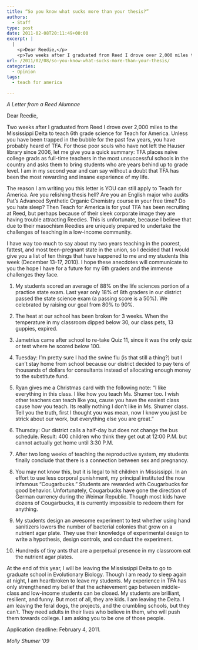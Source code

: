 ```yaml
---
title: “So you know what sucks more than your thesis?”
authors: 
  - Staff
type: post
date: 2011-02-08T20:11:49+00:00
excerpt: |
  |
    <p>Dear Reedie,</p>
    <p>Two weeks after I graduated from Reed I drove over 2,000 miles to the Mississippi Delta to teach 6th grade science for Teach for America. Unless you have been trapped in the bubble for the past few years, you have probably heard of TFA.</p>
url: /2011/02/08/so-you-know-what-sucks-more-than-your-thesis/
categories:
  - Opinion
tags:
  - teach for america

---
```

_A Letter from a Reed Alumnae_

Dear Reedie,

Two weeks after I graduated from Reed I drove over 2,000 miles to the Mississippi Delta to teach 6th grade science for Teach for America. Unless you have been trapped in the bubble for the past few years, you have probably heard of TFA. For those poor souls who have not left the Hauser library since 2006, let me give you a quick summary: TFA places naïve college grads as full-time teachers in the most unsuccessful schools in the country and asks them to bring students who are years behind up to grade level. I am in my second year and can say without a doubt that TFA has been the most rewarding and insane experience of my life.

The reason I am writing you this letter is YOU can still apply to Teach for America. Are you relishing thesis hell? Are you an English major who audits Pat&#8217;s Advanced Synthetic Organic Chemistry course in your free time? Do you hate sleep? Then Teach for America is for you! TFA has been recruiting at Reed, but perhaps because of their sleek corporate image they are having trouble attracting Reedies. This is unfortunate, because I believe that due to their masochism Reedies are uniquely prepared to undertake the challenges of teaching in a low-income community. 

I have way too much to say about my two years teaching in the poorest, fattest, and most teen-pregnant state in the union, so I decided that I would give you a list of ten things that have happened to me and my students this week (December 13-17, 2010). I hope these anecdotes will communicate to you the hope I have for a future for my 6th graders and the immense challenges they face. 

1. My students scored an average of 88% on the life sciences portion of a practice state exam. Last year only 18% of 8th graders in our district passed the state science exam (a passing score is a 50%). We celebrated by raising our goal from 80% to 90%.

2. The heat at our school has been broken for 3 weeks. When the temperature in my classroom dipped below 30, our class pets, 13 guppies, expired. 

3. Jametrius came after school to re-take Quiz 11, since it was the only quiz or test where he scored below 100.

4. Tuesday: I&#8217;m pretty sure I had the swine flu (is that still a thing?) but I can&#8217;t stay home from school because our district decided to pay tens of thousands of dollars for consultants instead of allocating enough money to the substitute fund.

5. Ryan gives me a Christmas card with the following note: “I like everything in this class. I like how you teach Ms. Shumer too. I wish other teachers can teach like you, cause you have the easiest class cause how you teach. Its really nothing I don&#8217;t like in Ms. Shumer class. Tell you the truth, first I thought you was mean, now I know you just be strick about our work, but everything else you are great.”

6. Thursday: Our district calls a half-day but does not change the bus schedule. Result: 400 children who think they get out at 12:00 P.M. but cannot actually get home until 3:30 P.M.

7. After two long weeks of teaching the reproductive system, my students finally conclude that there is a connection between sex and pregnancy. 

8. You may not know this, but it is legal to hit children in Mississippi. In an effort to use less corporal punishment, my principal instituted the now infamous “Cougarbucks.” Students are rewarded with Cougarbucks for good behavior. Unfortunately, Cougarbucks have gone the direction of German currency during the Weimar Republic. Though most kids have dozens of Cougarbucks, it is currently impossible to redeem them for anything.

9. My students design an awesome experiment to test whether using hand sanitizers lowers the number of bacterial colonies that grow on a nutrient agar plate. They use their knowledge of experimental design to write a hypothesis, design controls, and conduct the experiment.

10. Hundreds of tiny ants that are a perpetual presence in my classroom eat the nutrient agar plates.

At the end of this year, I will be leaving the Mississippi Delta to go to graduate school in Evolutionary Biology. Though I am ready to sleep again at night, I am heartbroken to leave my students. My experience in TFA has only strengthened my belief that the achievement gap between middle-class and low-income students can be closed. My students are brilliant, resilient, and funny. But most of all, they are kids. I am leaving the Delta. I am leaving the feral dogs, the projects, and the crumbling schools, but they can&#8217;t. They need adults in their lives who believe in them, who will push them towards college. I am asking you to be one of those people. 

Application deadline: February 4, 2011.

_Molly Shumer ’09_